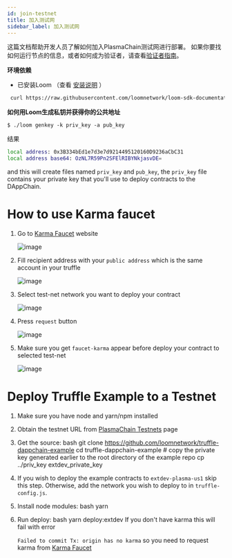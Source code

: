 ```yaml
---
id: join-testnet
title: 加入测试网
sidebar_label: 加入测试网
---
```

这篇文档帮助开发人员了解如何加入PlasmaChain测试网进行部署。 如果你要找如何运行节点的信息，或者如何成为验证者，请查看[验证者指南](validator.html)。

**环境依赖**

- 已安装Loom （查看 [安装说明](https://loomx.io/developers/docs/en/basic-install-osx.html#installation) ）

```bash
 curl https://raw.githubusercontent.com/loomnetwork/loom-sdk-documentation/master/scripts/get_loom.sh | sh
```

**如何用Loom生成私钥并获得你的公共地址**

    $ ./loom genkey -k priv_key -a pub_key
    

结果

```bash
local address: 0x3B334bEd1e7d3e7d9214495120160D9236aCbC31
local address base64: OzNL7R59Pn2SFElRIBYNkjasvDE=
```

and this will create files named `priv_key` and `pub_key`, the `priv_key` file contains your private key that you'll use to deploy contracts to the DAppChain.

# How to use Karma faucet

1. Go to [Karma Faucet](https://faucet.dappchains.com) website   
      
      
    ![image](/developers/img/faucet/1.png)   
      
      
    
2. Fill recipient address with your `public address` which is the same account in your truffle   
      
      
    ![image](/developers/img/faucet/2.png)   
      
      
    
3. Select test-net network you want to deploy your contract   
      
      
    ![image](/developers/img/faucet/3.png)   
      
      
    
4. Press `request` button   
      
      
    ![image](/developers/img/faucet/4.png)   
      
      
    
5. Make sure you get `faucet-karma` appear before deploy your contract to selected test-net   
      
      
    ![image](/developers/img/faucet/5.png)

# Deploy Truffle Example to a Testnet

1. Make sure you have node and yarn/npm installed
2. Obtain the testnet URL from [PlasmaChain Testnets](testnet-plasma.html) page
3. Get the source: 
        bash
        git clone https://github.com/loomnetwork/truffle-dappchain-example
        cd truffle-dappchain-example
        # copy the private key generated earlier to the root directory of the example repo
        cp ../priv_key extdev_private_key

4. If you wish to deploy the example contracts to `extdev-plasma-us1` skip this step. Otherwise, add the network you wish to deploy to in `truffle-config.js`.
5. Install node modules: 
        bash
        yarn

6. Run deploy: 
        bash
        yarn deploy:extdev If you don't have karma this will fail with error 
    
    `Failed to commit Tx: origin has no karma` so you need to request karma from [Karma Faucet](http://faucet.dappchains.com)